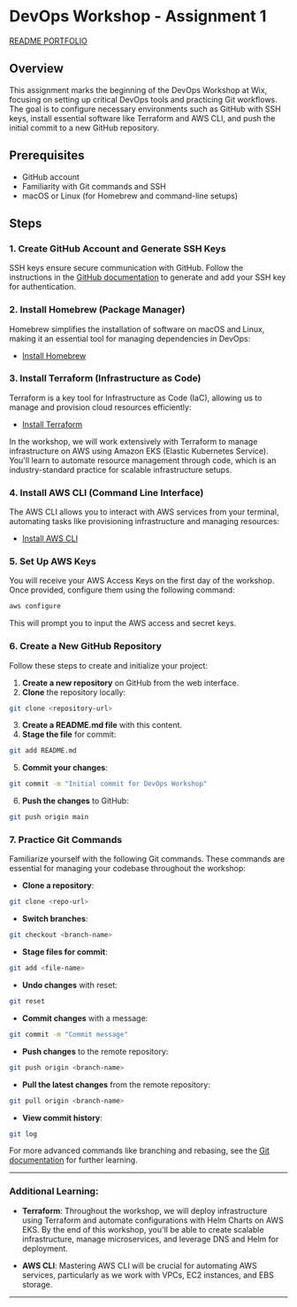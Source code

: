 # DevOps Workshop - Assignment 1

[README PORTFOLIO](https://barmoshe.github.io/DevOps_Workshop_Assignment1/)

## Overview

This assignment marks the beginning of the DevOps Workshop at Wix, focusing on setting up critical DevOps tools and practicing Git workflows. The goal is to configure necessary environments such as GitHub with SSH keys, install essential software like Terraform and AWS CLI, and push the initial commit to a new GitHub repository.

## Prerequisites

- GitHub account
- Familiarity with Git commands and SSH
- macOS or Linux (for Homebrew and command-line setups)

## Steps

### 1. Create GitHub Account and Generate SSH Keys

SSH keys ensure secure communication with GitHub. Follow the instructions in the [GitHub documentation](https://docs.github.com/en/authentication/connecting-to-github-with-ssh/generating-a-new-ssh-key-and-adding-it-to-the-ssh-agent) to generate and add your SSH key for authentication.

### 2. Install Homebrew (Package Manager)

Homebrew simplifies the installation of software on macOS and Linux, making it an essential tool for managing dependencies in DevOps:
- [Install Homebrew](https://brew.sh/)

### 3. Install Terraform (Infrastructure as Code)

Terraform is a key tool for Infrastructure as Code (IaC), allowing us to manage and provision cloud resources efficiently:
- [Install Terraform](https://tfswitch.warrensbox.com/Installation/)

In the workshop, we will work extensively with Terraform to manage infrastructure on AWS using Amazon EKS (Elastic Kubernetes Service). You'll learn to automate resource management through code, which is an industry-standard practice for scalable infrastructure setups.

### 4. Install AWS CLI (Command Line Interface)

The AWS CLI allows you to interact with AWS services from your terminal, automating tasks like provisioning infrastructure and managing resources:
- [Install AWS CLI](https://formulae.brew.sh/formula/awscli)

### 5. Set Up AWS Keys

You will receive your AWS Access Keys on the first day of the workshop. Once provided, configure them using the following command:
```bash
aws configure
```
This will prompt you to input the AWS access and secret keys.

### 6. Create a New GitHub Repository

Follow these steps to create and initialize your project:

1. **Create a new repository** on GitHub from the web interface.
2. **Clone** the repository locally:
```bash
git clone <repository-url>
```
3. **Create a README.md file** with this content.
4. **Stage the file** for commit:
```bash
git add README.md
```
5. **Commit your changes**:
```bash
git commit -m "Initial commit for DevOps Workshop"
```
6. **Push the changes** to GitHub:
```bash
git push origin main
```

### 7. Practice Git Commands

Familiarize yourself with the following Git commands. These commands are essential for managing your codebase throughout the workshop:

- **Clone a repository**:
```bash
git clone <repo-url>
```
- **Switch branches**:
```bash
git checkout <branch-name>
```
- **Stage files for commit**:
```bash
git add <file-name>
```
- **Undo changes** with reset:
```bash
git reset
```
- **Commit changes** with a message:
```bash
git commit -m "Commit message"
```
- **Push changes** to the remote repository:
```bash
git push origin <branch-name>
```
- **Pull the latest changes** from the remote repository:
```bash
git pull origin <branch-name>
```
- **View commit history**:
```bash
git log
```

For more advanced commands like branching and rebasing, see the [Git documentation](https://git-scm.com/doc) for further learning.

---

### Additional Learning:
- **Terraform**: Throughout the workshop, we will deploy infrastructure using Terraform and automate configurations with Helm Charts on AWS EKS. By the end of this workshop, you'll be able to create scalable infrastructure, manage microservices, and leverage DNS and Helm for deployment.

- **AWS CLI**: Mastering AWS CLI will be crucial for automating AWS services, particularly as we work with VPCs, EC2 instances, and EBS storage.

---
